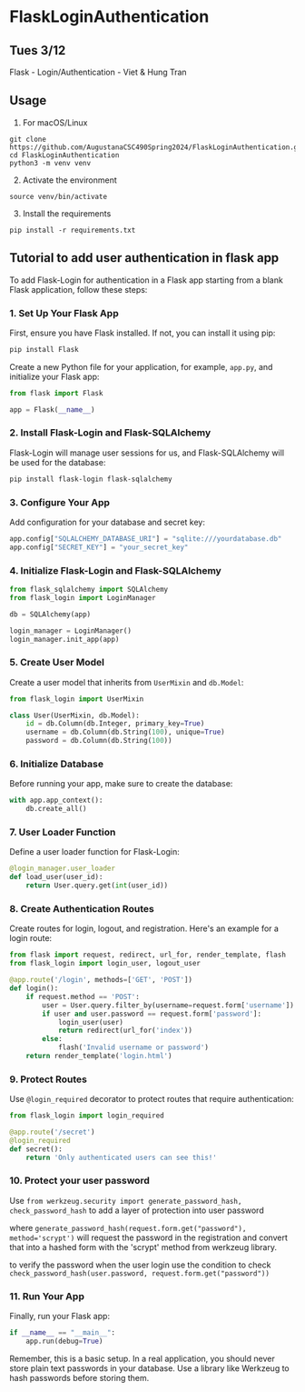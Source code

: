 # FlaskLoginAuthentication

## Tues 3/12

Flask - Login/Authentication - Viet & Hung Tran

## Usage

1. For macOS/Linux

```
git clone https://github.com/AugustanaCSC490Spring2024/FlaskLoginAuthentication.git
cd FlaskLoginAuthentication
python3 -m venv venv
```

2. Activate the environment

```
source venv/bin/activate
```

3. Install the requirements

```
pip install -r requirements.txt
```

## Tutorial to add user authentication in flask app

To add Flask-Login for authentication in a Flask app starting from a blank Flask application, follow these steps:

### 1. Set Up Your Flask App

First, ensure you have Flask installed. If not, you can install it using pip:

```bash
pip install Flask
```

Create a new Python file for your application, for example, `app.py`, and initialize your Flask app:

```python:app.py
from flask import Flask

app = Flask(__name__)
```

### 2. Install Flask-Login and Flask-SQLAlchemy

Flask-Login will manage user sessions for us, and Flask-SQLAlchemy will be used for the database:

```bash
pip install flask-login flask-sqlalchemy
```

### 3. Configure Your App

Add configuration for your database and secret key:

```python:app.py
app.config["SQLALCHEMY_DATABASE_URI"] = "sqlite:///yourdatabase.db"
app.config["SECRET_KEY"] = "your_secret_key"
```

### 4. Initialize Flask-Login and Flask-SQLAlchemy

```python:app.py
from flask_sqlalchemy import SQLAlchemy
from flask_login import LoginManager

db = SQLAlchemy(app)

login_manager = LoginManager()
login_manager.init_app(app)
```

### 5. Create User Model

Create a user model that inherits from `UserMixin` and `db.Model`:

```python:app.py
from flask_login import UserMixin

class User(UserMixin, db.Model):
    id = db.Column(db.Integer, primary_key=True)
    username = db.Column(db.String(100), unique=True)
    password = db.Column(db.String(100))
```

### 6. Initialize Database

Before running your app, make sure to create the database:

```python:app.py
with app.app_context():
    db.create_all()
```

### 7. User Loader Function

Define a user loader function for Flask-Login:

```python:app.py
@login_manager.user_loader
def load_user(user_id):
    return User.query.get(int(user_id))
```

### 8. Create Authentication Routes

Create routes for login, logout, and registration. Here's an example for a login route:

```python:app.py
from flask import request, redirect, url_for, render_template, flash
from flask_login import login_user, logout_user

@app.route('/login', methods=['GET', 'POST'])
def login():
    if request.method == 'POST':
        user = User.query.filter_by(username=request.form['username']).first()
        if user and user.password == request.form['password']:
            login_user(user)
            return redirect(url_for('index'))
        else:
            flash('Invalid username or password')
    return render_template('login.html')
```

### 9. Protect Routes

Use `@login_required` decorator to protect routes that require authentication:

```python:app.py
from flask_login import login_required

@app.route('/secret')
@login_required
def secret():
    return 'Only authenticated users can see this!'
```

### 10. Protect your user password
Use `from werkzeug.security import generate_password_hash, check_password_hash` to add a layer of protection into user password

where `generate_password_hash(request.form.get("password"), method='scrypt')` will request the password in the registration and convert that into a hashed form with the 'scrypt' method from werkzeug library.

to verify the password when the user login use the condition to check `check_password_hash(user.password, request.form.get("password"))`


### 11. Run Your App

Finally, run your Flask app:

```python:app.py
if __name__ == "__main__":
    app.run(debug=True)
```

Remember, this is a basic setup. In a real application, you should never store plain text passwords in your database. Use a library like Werkzeug to hash passwords before storing them.
